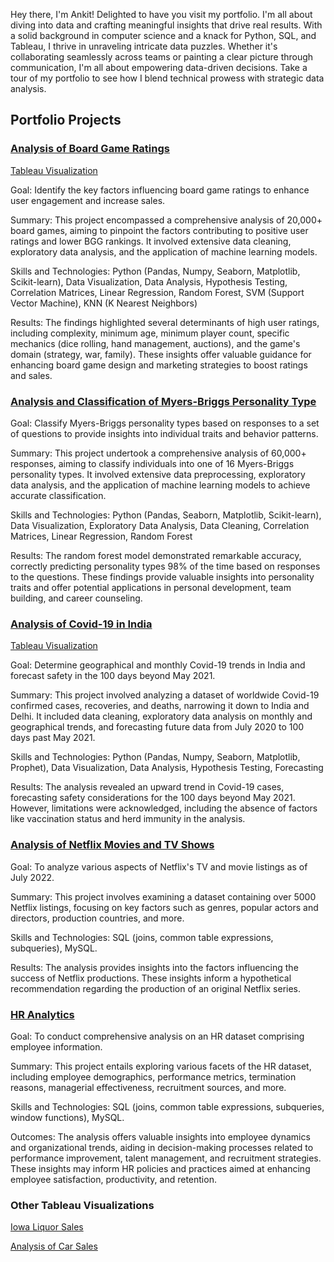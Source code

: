 Hey there, I'm Ankit! Delighted to have you visit my portfolio. I'm all about diving into data and crafting meaningful insights that drive real results. With a solid background in computer science and a knack for Python, SQL, and Tableau, I thrive in unraveling intricate data puzzles. Whether it's collaborating seamlessly across teams or painting a clear picture through communication, I'm all about empowering data-driven decisions. Take a tour of my portfolio to see how I blend technical prowess with strategic data analysis.

## Portfolio Projects

### [Analysis of Board Game Ratings](/BoardGameSales.ipynb)

[Tableau Visualization](https://public.tableau.com/app/profile/ankit.aggarwal7213/viz/BoardGameAnalysis_17090868377830/BoardGameAnalysis?publish=yes)

Goal: Identify the key factors influencing board game ratings to enhance user engagement and increase sales.

Summary: This project encompassed a comprehensive analysis of 20,000+ board games, aiming to pinpoint the factors contributing to positive user ratings and lower BGG rankings. It involved extensive data cleaning, exploratory data analysis, and the application of machine learning models. 

Skills and Technologies: Python (Pandas, Numpy, Seaborn, Matplotlib, Scikit-learn), Data Visualization, Data Analysis, Hypothesis Testing, Correlation Matrices, Linear Regression, Random Forest, SVM (Support Vector Machine), KNN (K Nearest Neighbors)

Results: The findings highlighted several determinants of high user ratings, including complexity, minimum age, minimum player count, specific mechanics (dice rolling, hand management, auctions), and the game's domain (strategy, war, family). These insights offer valuable guidance for enhancing board game design and marketing strategies to boost ratings and sales.

### [Analysis and Classification of Myers-Briggs Personality Type](/PersonalityClassification.ipynb)

Goal: Classify Myers-Briggs personality types based on responses to a set of questions to provide insights into individual traits and behavior patterns.

Summary: This project undertook a comprehensive analysis of 60,000+ responses, aiming to classify individuals into one of 16 Myers-Briggs personality types. It involved extensive data preprocessing, exploratory data analysis, and the application of machine learning models to achieve accurate classification.

Skills and Technologies: Python (Pandas, Seaborn, Matplotlib, Scikit-learn), Data Visualization, Exploratory Data Analysis, Data Cleaning, Correlation Matrices, Linear Regression, Random Forest

Results: The random forest model demonstrated remarkable accuracy, correctly predicting personality types 98% of the time based on responses to the questions. These findings provide valuable insights into personality traits and offer potential applications in personal development, team building, and career counseling.

### [Analysis of Covid-19 in India](/Covid_India.ipynb)

[Tableau Visualization](https://public.tableau.com/app/profile/ankit.aggarwal7213/viz/Covid-19inIndia_17086550939330/Covid-19Dashboard?publish=yes)

Goal: Determine geographical and monthly Covid-19 trends in India and forecast safety in the 100 days beyond May 2021.

Summary: This project involved analyzing a dataset of worldwide Covid-19 confirmed cases, recoveries, and deaths, narrowing it down to India and Delhi. It included data cleaning, exploratory data analysis on monthly and geographical trends, and forecasting future data from July 2020 to 100 days past May 2021.

Skills and Technologies: Python (Pandas, Numpy, Seaborn, Matplotlib, Prophet), Data Visualization, Data Analysis, Hypothesis Testing, Forecasting

Results: The analysis revealed an upward trend in Covid-19 cases, forecasting safety considerations for the 100 days beyond May 2021. However, limitations were acknowledged, including the absence of factors like vaccination status and herd immunity in the analysis.


### [Analysis of Netflix Movies and TV Shows](/Netflix_SQL.md)

Goal: To analyze various aspects of Netflix's TV and movie listings as of July 2022.

Summary: This project involves examining a dataset containing over 5000 Netflix listings, focusing on key factors such as genres, popular actors and directors, production countries, and more.

Skills and Technologies: SQL (joins, common table expressions, subqueries), MySQL.

Results: The analysis provides insights into the factors influencing the success of Netflix productions. These insights inform a hypothetical recommendation regarding the production of an original Netflix series.

### [HR Analytics](/HR_Analytics_SQL.md)

Goal: To conduct comprehensive analysis on an HR dataset comprising employee information.

Summary: This project entails exploring various facets of the HR dataset, including employee demographics, performance metrics, termination reasons, managerial effectiveness, recruitment sources, and more.

Skills and Technologies: SQL (joins, common table expressions, subqueries, window functions), MySQL.

Outcomes: The analysis offers valuable insights into employee dynamics and organizational trends, aiding in decision-making processes related to performance improvement, talent management, and recruitment strategies. These insights may inform HR policies and practices aimed at enhancing employee satisfaction, productivity, and retention.

### Other Tableau Visualizations

[Iowa Liquor Sales](https://public.tableau.com/app/profile/ankit.aggarwal7213/viz/IowaLiquorSales_17092802703710/IowaLiquorSales)

[Analysis of Car Sales](https://public.tableau.com/app/profile/ankit.aggarwal7213/viz/CarSales_17092027157830/CarSales)
